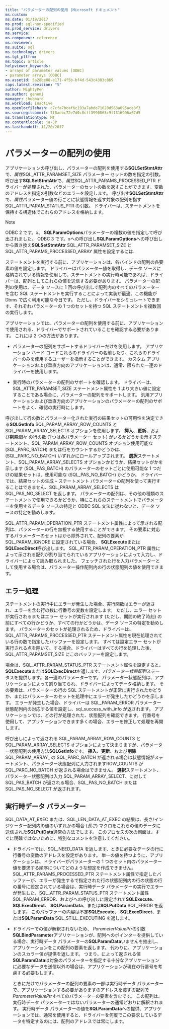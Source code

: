 ```yaml
---
title: "パラメーターの配列の使用 |Microsoft ドキュメント"
ms.custom: 
ms.date: 01/19/2017
ms.prod: sql-non-specified
ms.prod_service: drivers
ms.service: 
ms.component: reference
ms.reviewer: 
ms.suite: sql
ms.technology: drivers
ms.tgt_pltfrm: 
ms.topic: article
helpviewer_keywords:
- arrays of parameter values [ODBC]
- parameter arrays [ODBC]
ms.assetid: 5a28be88-e171-4f5b-bf4d-543c4383c869
caps.latest.revision: "5"
author: MightyPen
ms.author: genemi
manager: jhubbard
ms.workload: Inactive
ms.openlocfilehash: c7cfa7bcaf6c193a7abde71020d563a095ace3f3
ms.sourcegitcommit: 7f8aebc72e7d0c8cff3990865c9f1316996a67d5
ms.translationtype: MT
ms.contentlocale: ja-JP
ms.lasthandoff: 11/20/2017
---
```

# <a name="using-arrays-of-parameters"></a>パラメーターの配列の使用
アプリケーションの呼び出し、パラメーターの配列を使用する**SQLSetStmtAttr**で、*属性*SQL_ATTR_PARAMSET_SIZE パラメーター セットの数を指定の引数。 呼び出す**SQLSetStmtAttr**で、*属性*SQL_ATTR_PARAMS_PROCESSED_PTR ドライバーが処理された、パラメーターのセットの数を返すことができます、変数のアドレスを指定の引数などのエラーを設定します。 呼び出す**SQLSetStmtAttr**で、*属性*パラメーター値の行ごとに状態情報を返す対象の配列を指す SQL_ATTR_PARAM_STATUS_PTR の引数。 ドライバーは、ステートメントを保持する構造体でこれらのアドレスを格納します。  
  
> [!NOTE]  
>  ODBC 2 です。*x*、 **SQLParamOptions**パラメーターの複数の値を指定して呼び出されました。 ODBC 3 です。*x*への呼び出し**SQLParamOptions**への呼び出しから置き換え**SQLSetStmtAttr** SQL_ATTR_PARAMSET_SIZE と SQL_ATTR_PARAMS_PROCESSED_ARRAY 属性を設定するには.  
  
 ステートメントを実行する前に、アプリケーションは、各バインドの配列の各要素の値を設定します。 ドライバーはパラメーター値を取得し、データ ソースに格納されている情報を使用して、ステートメントの実行時可能であれば、ドライバーは、配列としてこれらの値を送信する必要があります。 パラメーターの配列の使用は、データ ソースに 1 回の呼び出しで配列内のすべてのパラメーターを含む SQL ステートメントを実行することによって実装が最適、この機能が Dbms で広く利用可能な今日です。 ただし、ドライバーをシミュレートできます、それぞれパラメーターの 1 つのセットを持つ SQL ステートメントを複数回の実行します。  
  
 アプリケーションでは、パラメーターの配列を使用する前に、アプリケーションで使用される、ドライバーでサポートされていることを確認する必要があります。 これには 2 つの方法があります。  
  
-   パラメーターの配列をサポートするドライバーだけを使用します。 アプリケーション ハード コードこれらのドライバーの名前したり、これらのドライバーのみを使用するユーザーを指示することができます。 カスタム アプリケーションおよび垂直方向のアプリケーションは、通常、限られた一連のドライバーを使用します。  
  
-   実行時のパラメーターの配列のサポートを確認します。 ドライバーは、SQL_ATTR_PARAMSET_SIZE ステートメント属性を 1 より大きい値に設定することである場合に、パラメーターの配列をサポートします。 汎用アプリケーションおよび垂直方向のアプリケーションのパラメーターの配列のサポートをよく、確認の実行時にします。  
  
 呼び出して行の数とパラメーター化された実行の結果セットの可用性を決定できる**SQLGetInfo** SQL_PARAM_ARRAY_ROW_COUNTS と SQL_PARAM_ARRAY_SELECTS オプションを使用します。 **挿入**、**更新**、および**削除**個々 の行の数 (1 つは各パラメーター セット) がいるかどうかを示すステートメント、SQL_PARAM_ARRAY_ROW_COUNTS オプション使用可能な (SQL_PARC_BATCH) または行をカウントするかどうかは、(SQL_PARC_NO_BATCH) いずれかにロールアップされます。 **選択**ステートメント、SQL_PARAM_ARRAY_SELECTS オプションかどうか、結果セットがかを示します (SQL_PAS_BATCH) のパラメーターのセットごとに使用可能な 1 つだけの結果セットは、使用可能な (SQL_PAS_NO_BATCH) かどうか。 ドライバーでは、結果セットの生成 – ステートメント パラメーターの配列を使って実行することはできません、SQL_PARAM_ARRAY_SELECTS は SQL_PAS_NO_SELECT を返します。 パラメーターの配列は、その他の種類のステートメントで使用できるかどうか、特にこれらのステートメントでパラメーターを使用するデータ ソースの特定と ODBC SQL 文法に従わないと、データ ソースの特定を勧めします。  
  
 SQL_ATTR_PARAM_OPERATION_PTR ステートメント属性によって示される配列は、パラメーターの行を無視する使用することができます。 その要素に対応するパラメーターのセットはから除外されて、配列の要素が SQL_PARAM_IGNORE に設定されている場合、 **SQLExecute**または**SQLExecDirect**呼び出します。 SQL_ATTR_PARAM_OPERATION_PTR 属性によって示される配列が割り当てられているアプリケーションによって入力し、ドライバーによって読み取られました。 フェッチされた行を入力パラメーターとして使用する場合は、パラメーター操作配列内の行の状態配列の値を使用できます。  
  
## <a name="error-processing"></a>エラー処理  
 ステートメントの実行中にエラーが発生した場合、実行関数はエラーが返され、エラーを含む行の数に行番号の変数を設定します。 ただし、エラー セットが実行されるまたはエラー セットが実行されます (ただし、期間の終了時刻) の前にすべての行かどうか、すべての行かどうかは、データ ソースの特定を勧めします。 パラメーターのセットが処理されるため、ドライバーは、SQL_ATTR_PARAMS_PROCESSED_PTR ステートメント属性を現在処理されている行の数で指定したバッファーを設定します。 すべては設定エラー セットが実行される点を除いて、する場合、ドライバーはすべての行を処理した後、SQL_ATTR_PARAMSET_SIZE にこのバッファーを設定します。  
  
 場合は、SQL_ATTR_PARAM_STATUS_PTR ステートメント属性を設定すると、 **SQLExecute**または**SQLExecDirect**を返します、*パラメーター状態配列*ステータスを提供します。各一連のパラメーターです。 パラメーター状態配列は、アプリケーションによって割り当てられ、ドライバーによってデータ格納します。 その要素は、パラメーターの行の SQL ステートメントが正常に実行されたかどうか、またはパラメーターのセットを処理中にエラーが発生したかどうかを示します。 エラーが発生した場合、ドライバーは SQL_PARAM_ERROR パラメーター状態配列内の対応する値を設定し、sql_success_with_info が返されます。 アプリケーションでは、どの行が処理された、状態配列を確認できます。 行番号を使用して、アプリケーションできます多くの場合、エラーを修正して処理を再開します。  
  
 呼び出しによって返される SQL_PARAM_ARRAY_ROW_COUNTS と SQL_PARAM_ARRAY_SELECTS オプションによって決まりますが、パラメーター状態配列の使用方法**SQLGetInfo**です。 **挿入**、**更新**、および**削除**SQL_PARAM_ARRAY_ の SQL_PARC_BATCH が返される場合は状態情報がステートメント、パラメーター状態配列に入力されますROW_COUNTS が SQL_PARC_NO_BATCH が返される場合はできません。 **選択**ステートメント、パラメーター状態配列は入力 SQL_PARAM_ARRAY_SELECT、に対して SQL_PAS_BATCH が返される場合、SQL_PAS_NO_BATCH または SQL_PAS_NO_SELECT が返されます。  
  
## <a name="data-at-execution-parameters"></a>実行時データ パラメーター  
 SQL_DATA_AT_EXEC または、SQL_LEN_DATA_AT_EXEC の結果は、長さ/インジケーター配列内の値のいずれかの場合 (*長さ*) マクロをこれらの値のデータに送信された**SQLPutData**通常の方法でします。 このプロセスの次の側面は、すぐに明確ではないために、特別なコメントを注意してください。  
  
-   ドライバーでは、SQL_NEED_DATA を返します、ときに必要なデータの行に行番号の変数のアドレスを設定があります。 単一の値を持つように、アプリケーションは、ドライバーがパラメーターの 1 つのセット内のパラメーター値を要求する順序についてどのような想定を作成できません。 SQL_ATTR_PARAMS_PROCESSED_PTR ステートメント属性で指定したバッファーが、エラーが発生するで指定された行の状態配列内の行の状態の行の番号に設定されている場合は、実行時データ パラメーターの実行でエラーが発生した、SQL_ATTR_PARAM_STATUS_PTR ステートメント属性 SQL_PARAM_ERROR、およびへの呼び出しに設定されて**SQLExecute**、 **SQLExecDirect**、 **SQLParamData**、または**SQLPutData** SQL_ERROR を返します。 このバッファーの内容は不定**SQLExecute**、 **SQLExecDirect**、または**SQLParamData** SQL_STILL_EXECUTING を返します。  
  
-   ドライバーでの値が解釈されないため、 *ParameterValuePtr*の引数**SQLBindParameter**アプリケーションが、配列へのポインターを提供している場合、実行時データ パラメーターの**SQLParamData**いませんを抽出し、アプリケーションをこの配列の要素を返します。 代わりに、アプリケーションのスカラー値が提供を返します。 つまり、によって返される値**SQLParamData**は対象のパラメーターを指定する十分なアプリケーションに必要なデータを送信以外の場合は、アプリケーションが現在の行番号を考慮する必要もします。  
  
     ときにだけでパラメーターの配列の要素の一部は実行時データ パラメーターで、アプリケーションする必要がありますのアドレスを渡すの配列で*ParameterValuePtr*すべてのパラメーターの要素を含むです。 この配列は、実行時データ パラメーターではないパラメーターの通常どおりに解釈されます。 実行時データ パラメーターの値を**SQLParamData**への提供、アプリケーションでは、通常を使用すると、ドライバーを何度でこの要求しているデータを特定するのには、配列のアドレスでは常にします。
